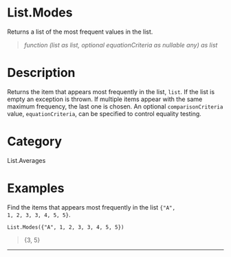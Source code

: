 ﻿# List.Modes
Returns a list of the most frequent values in the list.
> _function (list as list, optional equationCriteria as nullable any) as list_
# Description 
Returns the item that appears most frequently in the list, <code>list</code>. If the list is empty an exception is thrown. If multiple items appear with the same maximum frequency, the last one is chosen. 
    An optional <code>comparisonCriteria</code> value, <code>equationCriteria</code>, can be specified to control equality testing. 
# Category 
List.Averages
# Examples 
Find the items that appears most frequently in the list <code>{"A", 1, 2, 3, 3, 4, 5, 5}</code>.
```
List.Modes({"A", 1, 2, 3, 3, 4, 5, 5})
```
> {3, 5}
***
